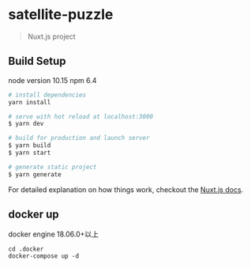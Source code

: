 # satellite-puzzle

> Nuxt.js project

## Build Setup
node version 10.15
npm 6.4
``` bash
# install dependencies
yarn install

# serve with hot reload at localhost:3000
$ yarn dev

# build for production and launch server
$ yarn build
$ yarn start

# generate static project
$ yarn generate
```

For detailed explanation on how things work, checkout the [Nuxt.js docs](https://github.com/nuxt/nuxt.js).

## docker up
docker engine 18.06.0+以上
```
cd .docker
docker-compose up -d
```

